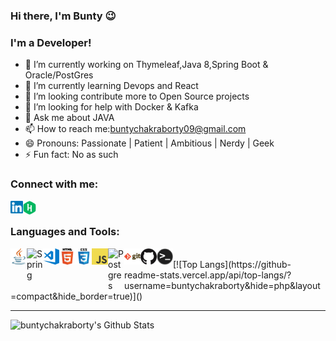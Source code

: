 ### Hi there, I'm Bunty 😉


### I'm a Developer!
- 🔭 I’m currently working on Thymeleaf,Java 8,Spring Boot & Oracle/PostGres
- 🌱 I’m currently learning Devops and React
- 👯 I’m looking contribute more to Open Source projects
- 🤔 I’m looking for help with Docker & Kafka
- 💬 Ask me about JAVA
- 📫 How to reach me:buntychakraborty09@gmail.com
- 😄 Pronouns: Passionate | Patient | Ambitious | Nerdy | Geek
- ⚡ Fun fact: No as such

### Connect with me:
 <a href="https://www.linkedin.com/in/bunty-chakraborty-b5a395119/">
    <img align="left" alt="Bunty Chakraborty | Linkedin" width="20px" src="https://raw.githubusercontent.com/harsh07bharvada/harsh07bharvada/master/assets/linkedin.svg" />
 </a>
 <a href="https://www.hackerrank.com/bunty09_bunty09">
    <img align="left" alt="Bunty Chakraborty | Hackerrank" width="21px" src="https://raw.githubusercontent.com/harsh07bharvada/harsh07bharvada/master/assets/hackerrank.svg" />
 </a>
 
<br />

### Languages and Tools:

<img align="left"  title="Java" alt="Java" width="26px" src="https://raw.githubusercontent.com/github/explore/80688e429a7d4ef2fca1e82350fe8e3517d3494d/topics/java/java.png" />
<img align="left" title="Spring" alt="Spring" width="26px" src="https://cdn.jsdelivr.net/npm/simple-icons@3.4.0/icons/spring.svg" />
<img align="left" alt="Visual Studio Code" width="26px" src="https://raw.githubusercontent.com/github/explore/80688e429a7d4ef2fca1e82350fe8e3517d3494d/topics/visual-studio-code/visual-studio-code.png" />
<img align="left" alt="HTML5" width="26px" src="https://raw.githubusercontent.com/github/explore/80688e429a7d4ef2fca1e82350fe8e3517d3494d/topics/html/html.png" />
<img align="left" alt="CSS3" width="26px" src="https://raw.githubusercontent.com/github/explore/80688e429a7d4ef2fca1e82350fe8e3517d3494d/topics/css/css.png" />
<img align="left" alt="JavaScript" width="26px" src="https://raw.githubusercontent.com/github/explore/80688e429a7d4ef2fca1e82350fe8e3517d3494d/topics/javascript/javascript.png" />
<img align="left" alt="Postgres" width="26px" src="https://cdn.jsdelivr.net/npm/simple-icons@3.4.0/icons/postgresql.svg" />
<img align="left" alt="Git" width="26px" src="https://raw.githubusercontent.com/github/explore/80688e429a7d4ef2fca1e82350fe8e3517d3494d/topics/git/git.png" />
<img align="left" alt="GitHub" width="26px" src="https://raw.githubusercontent.com/github/explore/78df643247d429f6cc873026c0622819ad797942/topics/github/github.png" />
<img align="left" alt="HTML5" width="26px" src="https://raw.githubusercontent.com/github/explore/80688e429a7d4ef2fca1e82350fe8e3517d3494d/topics/terminal/terminal.png" />

<br />
[![Top Langs](https://github-readme-stats.vercel.app/api/top-langs/?username=buntychakraborty&hide=php&layout=compact&hide_border=true)]()
<br />

---
<img align="left" alt="buntychakraborty's Github Stats" src="https://github-readme-stats.codestackr.vercel.app/api?username=buntychakraborty&show_icons=true&hide_border=true&include_all_commits=true" />
